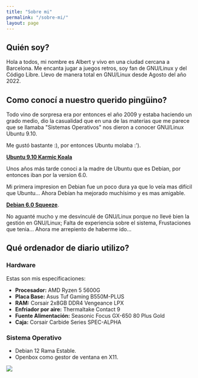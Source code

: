 ```yaml
---
title: "Sobre mi"
permalink: "/sobre-mi/"
layout: page
---
```


## Quién soy?

Hola a todos, mi nombre es Albert y vivo en una ciudad cercana a Barcelona. Me encanta jugar a juegos retros, soy fan de GNU/Linux y del Código Libre. Llevo de manera total en GNU/Linux desde Agosto del año 2022.

## Como conocí a nuestro querido pingüino?

Todo vino de sorpresa era por entonces el año 2009 y estaba haciendo un grado medio, dio la casualidad que en una de las materias que me parece que se llamaba "Sistemas Operativos" nos dieron a conocer GNU/Linux Ubuntu 9.10.

Me gustó bastante :), por entonces Ubuntu molaba :').

[**Ubuntu 9.10 Karmic Koala**](https://upload.wikimedia.org/wikipedia/commons/c/c8/Ubuntu_9.10.png)

Unos años más tarde conoci a la madre de Ubuntu que es Debian, por entonces iban por la version 6.0.

Mi primera impresion en Debian fue un poco dura ya que lo veía mas difícil que Ubuntu... Ahora Debían ha mejorado muchísimo y es mas amigable.

[**Debian 6.0 Squeeze**](https://upload.wikimedia.org/wikipedia/commons/0/0c/Debian_6.0.2.1.png).

No aguanté mucho y me desvinculé de GNU/Linux porque no llevé bien la gestión en GNU/Linux; Falta de experiencia sobre el sistema, Frustaciones que tenia... Ahora me arrepiento de haberme ido...

## Qué ordenador de diario utilizo?

### Hardware

Estas son mis especificaciones:

- **Procesador:** AMD Ryzen 5 5600G
- **Placa Base:** Asus Tuf Gaming B550M-PLUS
- **RAM:** Corsair 2x8GB DDR4 Vengeance LPX
- **Enfriador por aire:** Thermaltake Contact 9
- **Fuente Alimentación:** Seasonic Focus GX-650 80 Plus Gold
- **Caja:** Corsair Carbide Series SPEC-ALPHA

### Sistema Operativo

- Debian 12 Rama Estable.
- Openbox como gestor de ventana en X11.

![](https://files.catbox.moe/jitkay.png)
